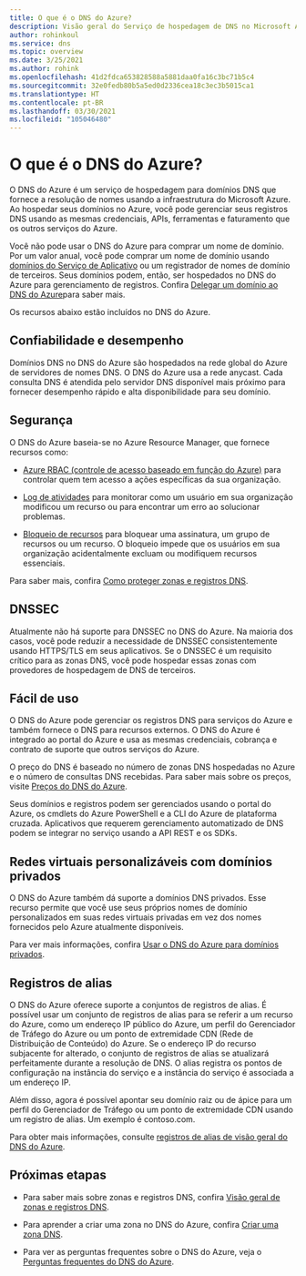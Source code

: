 ```yaml
---
title: O que é o DNS do Azure?
description: Visão geral do Serviço de hospedagem de DNS no Microsoft Azure. Hospede seu domínio no Microsoft Azure.
author: rohinkoul
ms.service: dns
ms.topic: overview
ms.date: 3/25/2021
ms.author: rohink
ms.openlocfilehash: 41d2fdca653828588a5881daa0fa16c3bc71b5c4
ms.sourcegitcommit: 32e0fedb80b5a5ed0d2336cea18c3ec3b5015ca1
ms.translationtype: HT
ms.contentlocale: pt-BR
ms.lasthandoff: 03/30/2021
ms.locfileid: "105046480"
---
```

# <a name="what-is-azure-dns"></a>O que é o DNS do Azure?

O DNS do Azure é um serviço de hospedagem para domínios DNS que fornece a resolução de nomes usando a infraestrutura do Microsoft Azure. Ao hospedar seus domínios no Azure, você pode gerenciar seus registros DNS usando as mesmas credenciais, APIs, ferramentas e faturamento que os outros serviços do Azure.

Você não pode usar o DNS do Azure para comprar um nome de domínio. Por um valor anual, você pode comprar um nome de domínio usando [domínios do Serviço de Aplicativo](../app-service/manage-custom-dns-buy-domain.md#buy-an-app-service-domain) ou um registrador de nomes de domínio de terceiros. Seus domínios podem, então, ser hospedados no DNS do Azure para gerenciamento de registros. Confira [Delegar um domínio ao DNS do Azure](dns-domain-delegation.md)para saber mais.

Os recursos abaixo estão incluídos no DNS do Azure.

## <a name="reliability-and-performance"></a>Confiabilidade e desempenho

Domínios DNS no DNS do Azure são hospedados na rede global do Azure de servidores de nomes DNS. O DNS do Azure usa a rede anycast. Cada consulta DNS é atendida pelo servidor DNS disponível mais próximo para fornecer desempenho rápido e alta disponibilidade para seu domínio.

## <a name="security"></a>Segurança

 O DNS do Azure baseia-se no Azure Resource Manager, que fornece recursos como:

* [Azure RBAC (controle de acesso baseado em função do Azure)](../azure-resource-manager/management/overview.md) para controlar quem tem acesso a ações específicas da sua organização.

* [Log de atividades](../azure-resource-manager/management/overview.md) para monitorar como um usuário em sua organização modificou um recurso ou para encontrar um erro ao solucionar problemas.

* [Bloqueio de recursos](../azure-resource-manager/management/lock-resources.md) para bloquear uma assinatura, um grupo de recursos ou um recurso. O bloqueio impede que os usuários em sua organização acidentalmente excluam ou modifiquem recursos essenciais.

Para saber mais, confira [Como proteger zonas e registros DNS](dns-protect-zones-recordsets.md). 

## <a name="dnssec"></a>DNSSEC

Atualmente não há suporte para DNSSEC no DNS do Azure. Na maioria dos casos, você pode reduzir a necessidade de DNSSEC consistentemente usando HTTPS/TLS em seus aplicativos. Se o DNSSEC é um requisito crítico para as zonas DNS, você pode hospedar essas zonas com provedores de hospedagem de DNS de terceiros.

## <a name="ease-of-use"></a>Fácil de uso

 O DNS do Azure pode gerenciar os registros DNS para serviços do Azure e também fornece o DNS para recursos externos. O DNS do Azure é integrado ao portal do Azure e usa as mesmas credenciais, cobrança e contrato de suporte que outros serviços do Azure. 

O preço do DNS é baseado no número de zonas DNS hospedadas no Azure e o número de consultas DNS recebidas. Para saber mais sobre os preços, visite [Preços do DNS do Azure](https://azure.microsoft.com/pricing/details/dns/).

Seus domínios e registros podem ser gerenciados usando o portal do Azure, os cmdlets do Azure PowerShell e a CLI do Azure de plataforma cruzada. Aplicativos que requerem gerenciamento automatizado de DNS podem se integrar no serviço usando a API REST e os SDKs.

## <a name="customizable-virtual-networks-with-private-domains"></a>Redes virtuais personalizáveis com domínios privados

O DNS do Azure também dá suporte a domínios DNS privados. Esse recurso permite que você use seus próprios nomes de domínio personalizados em suas redes virtuais privadas em vez dos nomes fornecidos pelo Azure atualmente disponíveis.

Para ver mais informações, confira [Usar o DNS do Azure para domínios privados](private-dns-overview.md).

## <a name="alias-records"></a>Registros de alias

O DNS do Azure oferece suporte a conjuntos de registros de alias. É possível usar um conjunto de registros de alias para se referir a um recurso do Azure, como um endereço IP público do Azure, um perfil do Gerenciador de Tráfego do Azure ou um ponto de extremidade CDN (Rede de Distribuição de Conteúdo) do Azure. Se o endereço IP do recurso subjacente for alterado, o conjunto de registros de alias se atualizará perfeitamente durante a resolução de DNS. O alias registra os pontos de configuração na instância do serviço e a instância do serviço é associada a um endereço IP.

Além disso, agora é possível apontar seu domínio raiz ou de ápice para um perfil do Gerenciador de Tráfego ou um ponto de extremidade CDN usando um registro de alias. Um exemplo é contoso.com.

Para obter mais informações, consulte [registros de alias de visão geral do DNS do Azure](dns-alias.md).

## <a name="next-steps"></a>Próximas etapas

* Para saber mais sobre zonas e registros DNS, confira [Visão geral de zonas e registros DNS](dns-zones-records.md).

* Para aprender a criar uma zona no DNS do Azure, confira [Criar uma zona DNS](./dns-getstarted-portal.md).

* Para ver as perguntas frequentes sobre o DNS do Azure, veja o [Perguntas frequentes do DNS do Azure](dns-faq.md).

